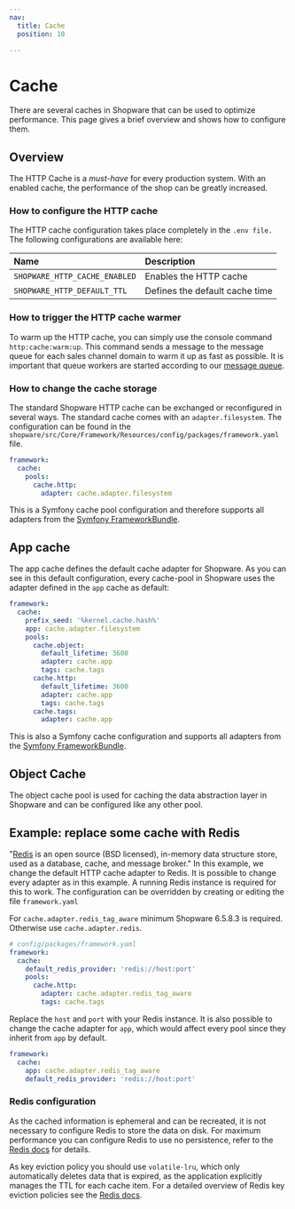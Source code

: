 ```yaml
---
nav:
  title: Cache
  position: 10

---
```


# Cache

There are several caches in Shopware that can be used to optimize performance. This page gives a brief overview and shows how to configure them.

## Overview

The HTTP Cache is a *must-have* for every production system. With an enabled cache, the performance of the shop can be greatly increased.

### How to configure the HTTP cache

The HTTP cache configuration takes place completely in the `.env file.` The following configurations are available here:

| Name                          | Description                    |
|:------------------------------|:-------------------------------|
| `SHOPWARE_HTTP_CACHE_ENABLED` | Enables the HTTP cache         |
| `SHOPWARE_HTTP_DEFAULT_TTL`   | Defines the default cache time |

### How to trigger the HTTP cache warmer

To warm up the HTTP cache, you can simply use the console command `http:cache:warm:up`. This command sends a message to the message queue for each sales channel domain to warm it up as fast as possible. It is important that queue workers are started according to our [message queue](../infrastructure/message-queue).

### How to change the cache storage

The standard Shopware HTTP cache can be exchanged or reconfigured in several ways. The standard cache comes with an `adapter.filesystem`. The configuration can be found in the `shopware/src/Core/Framework/Resources/config/packages/framework.yaml` file.

```yaml
framework:
  cache:
    pools:
      cache.http:
        adapter: cache.adapter.filesystem
```

This is a Symfony cache pool configuration and therefore supports all adapters from the [Symfony FrameworkBundle](https://symfony.com/doc/current/cache.html#configuring-cache-with-frameworkbundle).

## App cache

The app cache defines the default cache adapter for Shopware. As you can see in this default configuration, every cache-pool in Shopware uses the adapter defined in the `app` cache as default:

```yaml
framework:
  cache:
    prefix_seed: '%kernel.cache.hash%'
    app: cache.adapter.filesystem
    pools:
      cache.object:
        default_lifetime: 3600
        adapter: cache.app
        tags: cache.tags
      cache.http:
        default_lifetime: 3600
        adapter: cache.app
        tags: cache.tags
      cache.tags:
        adapter: cache.app
```

This is also a Symfony cache configuration and supports all adapters from the [Symfony FrameworkBundle](https://symfony.com/doc/current/cache.html#configuring-cache-with-frameworkbundle).

## Object Cache

The object cache pool is used for caching the data abstraction layer in Shopware and can be configured like any other pool.

## Example: replace some cache with Redis

"[Redis](https://redis.io/) is an open source \(BSD licensed\), in-memory data structure store, used as a database, cache, and message broker." In this example, we change the default HTTP cache adapter to Redis. It is possible to change every adapter as in this example. A running Redis instance is required for this to work. The configuration can be overridden by creating or editing the file `framework.yaml`

For `cache.adapter.redis_tag_aware` minimum Shopware 6.5.8.3 is required. Otherwise use `cache.adapter.redis`.

```yaml
# config/packages/framework.yaml
framework:
  cache:
    default_redis_provider: 'redis://host:port'
    pools:
      cache.http:
        adapter: cache.adapter.redis_tag_aware
        tags: cache.tags
```

Replace the `host` and `port` with your Redis instance. It is also possible to change the cache adapter for `app`, which would affect every pool since they inherit from `app` by default.

```yaml
framework:
  cache:
    app: cache.adapter.redis_tag_aware
    default_redis_provider: 'redis://host:port'
```

### Redis configuration

As the cached information is ephemeral and can be recreated, it is not necessary to configure Redis to store the data on disk. For maximum performance you can configure Redis to use no persistence, refer to the [Redis docs](https://redis.io/docs/latest/operate/oss_and_stack/management/persistence/) for details.

As key eviction policy you should use `volatile-lru`, which only automatically deletes data that is expired, as the application explicitly manages the TTL for each cache item. For a detailed overview of Redis key eviction policies see the [Redis docs](https://redis.io/docs/latest/develop/reference/eviction/).
